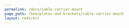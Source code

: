```yaml
---
permalink: /docs/cable-carrier-mount
page_path: /bom/plates-and-brackets/cable-carrier-mount
layout: redirect
---
```

